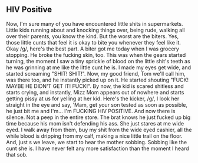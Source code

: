 ## HIV Positive ##

Now, I'm sure many of you have encountered little shits in supermarkets. Little kids running about and knocking things over, being rude, walking all over their parents, you know the kind. But the worst are the biters. Yes, those little cunts that feel it is okay to bite you whenever they feel like it.
Okay /g/, here's the best part. A biter got me today when I was grocery stopping. He broke the fucking skin, too. This was when the gears started turning, the moment I saw a tiny sprickle of blood on the little shit's teeth as he was grinning at me like the little cunt he is. I made my eyes get wide, and started screaming "SHIT! SHIT!". Now, my good friend, Tom we'll call him, was there too, and he instantly picked up on it. He started shouting "FUCK! MAYBE HE DIDN'T GET IT! FUCK!". By now, the kid is scared shitless and starts crying, and instantly, Mizz Mom appears out of nowhere and starts getting pissy at us for yelling at her kid.
Here's the kicker, /g/, I look her straight in the eye and say, 'Mam, get your son tested as soon as possible, he just bit me and I'm... I'm FUCKING HIV POSITIVE.
And now there is silence. Not a peep in the entire store. The brat knows he just fucked up big time because his mom isn't defending his ass. She just stares at me wide eyed. I walk away from them, buy my shit from the wide eyed cashier, all the while blood is dripping from my calf, making a nice little trail on the floor. And, just s we leave, we start to hear the mother sobbing. Sobbing like the cunt she is.
I have never felt any more satisfaction than the moment I heard that sob.